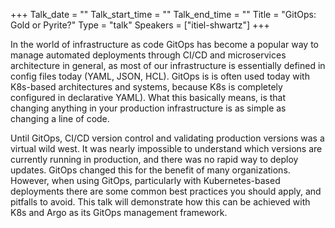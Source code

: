 +++
Talk_date = ""
Talk_start_time = ""
Talk_end_time = ""
Title = "GitOps: Gold or Pyrite?"
Type = "talk"
Speakers = ["itiel-shwartz"]
+++

In the world of infrastructure as code GitOps has become a popular way to manage automated deployments through CI/CD and microservices architecture in general, as most of our infrastructure is essentially defined in config files today (YAML, JSON, HCL). GitOps is is often used today with K8s-based architectures and systems, because K8s is completely configured in declarative YAML). What this basically means, is that changing anything in your production infrastructure is as simple as changing a line of code.

Until GitOps, CI/CD version control and validating production versions was a virtual wild west. It was nearly impossible to understand which versions are currently running in production, and there was no rapid way to deploy updates. GitOps changed this for the benefit of many organizations. However, when using GitOps, particularly with Kubernetes-based deployments there are some common best practices you should apply, and pitfalls to avoid. This talk will demonstrate how this can be achieved with K8s and Argo as its GitOps management framework.